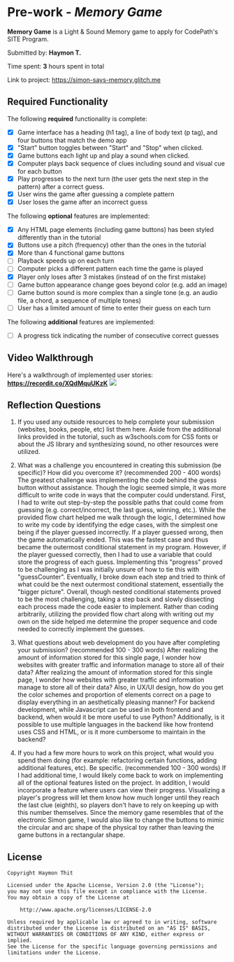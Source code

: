 # Pre-work - *Memory Game*

**Memory Game** is a Light & Sound Memory game to apply for CodePath's SITE Program. 

Submitted by: **Haymon T.**

Time spent: **3** hours spent in total

Link to project: https://simon-says-memory.glitch.me

## Required Functionality

The following **required** functionality is complete:

* [x] Game interface has a heading (h1 tag), a line of body text (p tag), and four buttons that match the demo app
* [x] "Start" button toggles between "Start" and "Stop" when clicked. 
* [x] Game buttons each light up and play a sound when clicked. 
* [x] Computer plays back sequence of clues including sound and visual cue for each button
* [x] Play progresses to the next turn (the user gets the next step in the pattern) after a correct guess. 
* [x] User wins the game after guessing a complete pattern
* [x] User loses the game after an incorrect guess

The following **optional** features are implemented:

* [x] Any HTML page elements (including game buttons) has been styled differently than in the tutorial
* [x] Buttons use a pitch (frequency) other than the ones in the tutorial
* [x] More than 4 functional game buttons
* [ ] Playback speeds up on each turn
* [ ] Computer picks a different pattern each time the game is played
* [x] Player only loses after 3 mistakes (instead of on the first mistake)
* [ ] Game button appearance change goes beyond color (e.g. add an image)
* [ ] Game button sound is more complex than a single tone (e.g. an audio file, a chord, a sequence of multiple tones)
* [ ] User has a limited amount of time to enter their guess on each turn

The following **additional** features are implemented:

- [ ] A progress tick indicating the number of consecutive correct guesses

## Video Walkthrough

Here's a walkthrough of implemented user stories:
**https://recordit.co/XQdMquUKzK**
<img src='http://g.recordit.co/XQdMquUKzK.gif'>


## Reflection Questions
1. If you used any outside resources to help complete your submission (websites, books, people, etc) list them here. 
Aside from the additional links provided in the tutorial, such as w3schools.com for CSS fonts or about the JS library and synthesizing sound, no other resources were utilized.

2. What was a challenge you encountered in creating this submission (be specific)? How did you overcome it? (recommended 200 - 400 words) 
The greatest challenge was implementing the code behind the guess button without assistance. Though the logic seemed simple, it was more difficult to write code in ways that the computer could understand. First, I had to write out step-by-step the possible paths that could come from guessing (e.g. correct/incorrect, the last guess, winning, etc.). While the provided flow chart helped me walk through the logic, I determined how to write my code by identifying the edge cases, with the simplest one being if the player guessed incorrectly. If a player guessed wrong, then the game automatically ended. This was the fastest case and thus became the outermost conditional statement in my program. However, if the player guessed correctly, then I had to use a variable that could store the progress of each guess. Implementing this "progress" proved to be challenging as I was initially unsure of how to tie this with "guessCounter". Eventually, I broke down each step and tried to think of what could be the next outermost conditional statement, essentially the "bigger picture". Overall, though nested conditional statements proved to be the most challenging, taking a step back and slowly dissecting each process made the code easier to implement. Rather than coding arbitrarily, utilizing the provided flow chart along with writing out my own on the side helped me determine the proper sequence and code needed to correctly implement the guesses.

3. What questions about web development do you have after completing your submission? (recommended 100 - 300 words) 
After realizing the amount of information stored for this single page, I wonder how websites with greater traffic and information manage to store all of their data? 
After realizing the amount of information stored for this single page, I wonder how websites with greater traffic and information manage to store all of their data? Also, in UX/UI design, how do you get the color schemes and proportion of elements correct on a page to display everything in an aesthetically pleasing manner? For backend development, while Javascript can be used in both frontend and backend, when would it be more useful to use Python? Additionally, is it possible to use multiple languages in the backend like how frontend uses CSS and HTML, or is it more cumbersome to maintain in the backend?

4. If you had a few more hours to work on this project, what would you spend them doing (for example: refactoring certain functions, adding additional features, etc). Be specific. (recommended 100 - 300 words) 
If I had additional time, I would likely come back to work on implementing all of the optional features listed on the project. In addition, I would incorporate a feature where users can view their progress. Visualizing a player's progress will let them know how much longer until they reach the last clue (eighth), so players don't have to rely on keeping up with this number themselves. Since the memory game resembles that of the electronic Simon game, I would also like to change the buttons to mimic the circular and arc shape of the physical toy rather than leaving the game buttons in a rectangular shape.



## License

    Copyright Haymon Thit

    Licensed under the Apache License, Version 2.0 (the "License");
    you may not use this file except in compliance with the License.
    You may obtain a copy of the License at

        http://www.apache.org/licenses/LICENSE-2.0

    Unless required by applicable law or agreed to in writing, software
    distributed under the License is distributed on an "AS IS" BASIS,
    WITHOUT WARRANTIES OR CONDITIONS OF ANY KIND, either express or implied.
    See the License for the specific language governing permissions and
    limitations under the License.
